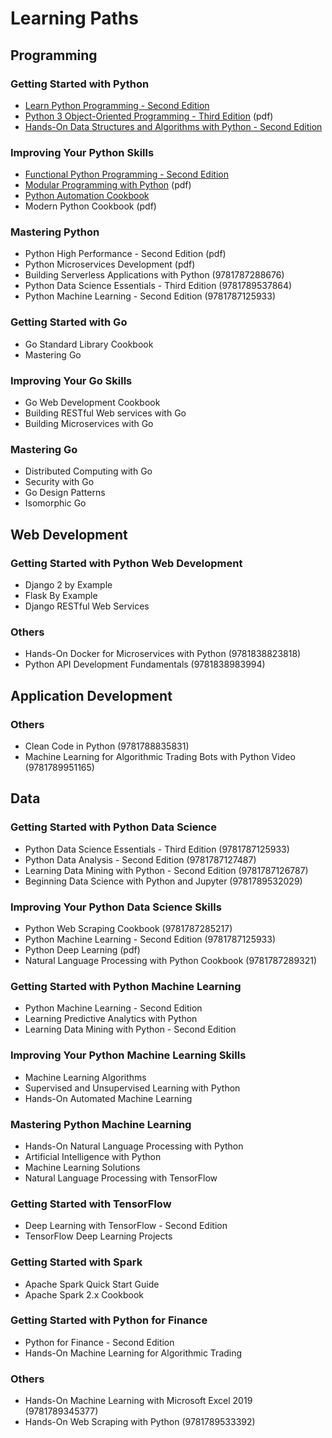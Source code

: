 # Learning Paths
## Programming
### Getting Started with Python
* [Learn Python Programming - Second Edition](html/9781788996662)
* [Python 3 Object-Oriented Programming - Third Edition](html/9781789615852) (pdf)
* [Hands-On Data Structures and Algorithms with Python - Second Edition](html/9781788995573)
### Improving Your Python Skills
* [Functional Python Programming - Second Edition](html/9781788627061)
* [Modular Programming with Python](html/9781785884481) (pdf)
* [Python Automation Cookbook](html/9781789133806)
* Modern Python Cookbook (pdf)
### Mastering Python
* Python High Performance - Second Edition (pdf)
* Python Microservices Development (pdf)
* Building Serverless Applications with Python (9781787288676)
* Python Data Science Essentials - Third Edition (9781789537864)
* Python Machine Learning - Second Edition (9781787125933)
### Getting Started with Go
* Go Standard Library Cookbook
* Mastering Go
### Improving Your Go Skills
* Go Web Development Cookbook
* Building RESTful Web services with Go
* Building Microservices with Go
### Mastering Go
* Distributed Computing with Go
* Security with Go
* Go Design Patterns
* Isomorphic Go
## Web Development
### Getting Started with Python Web Development
* Django 2 by Example
* Flask By Example
* Django RESTful Web Services
### Others
* Hands-On Docker for Microservices with Python (9781838823818)
* Python API Development Fundamentals (9781838983994)
## Application Development
### Others
* Clean Code in Python (9781788835831)
* Machine Learning for Algorithmic Trading Bots with Python Video (9781789951165)
## Data
### Getting Started with Python Data Science
* Python Data Science Essentials - Third Edition (9781787125933)
* Python Data Analysis - Second Edition (9781787127487)
* Learning Data Mining with Python - Second Edition (9781787126787)
* Beginning Data Science with Python and Jupyter (9781789532029)
### Improving Your Python Data Science Skills
* Python Web Scraping Cookbook (9781787285217)
* Python Machine Learning - Second Edition (9781787125933)
* Python Deep Learning (pdf)
* Natural Language Processing with Python Cookbook (9781787289321)
### Getting Started with Python Machine Learning
* Python Machine Learning - Second Edition
* Learning Predictive Analytics with Python
* Learning Data Mining with Python - Second Edition
### Improving Your Python Machine Learning Skills
* Machine Learning Algorithms
* Supervised and Unsupervised Learning with Python
* Hands-On Automated Machine Learning
### Mastering Python Machine Learning
* Hands-On Natural Language Processing with Python
* Artificial Intelligence with Python
* Machine Learning Solutions
* Natural Language Processing with TensorFlow
### Getting Started with TensorFlow
* Deep Learning with TensorFlow - Second Edition
* TensorFlow Deep Learning Projects
### Getting Started with Spark
* Apache Spark Quick Start Guide
* Apache Spark 2.x Cookbook
### Getting Started with Python for Finance
* Python for Finance - Second Edition
* Hands-On Machine Learning for Algorithmic Trading
### Others
* Hands-On Machine Learning with Microsoft Excel 2019 (9781789345377)
* Hands-On Web Scraping with Python (9781789533392)
